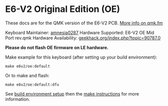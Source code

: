 # E6-V2 Original Edition (OE)

These docs are for the QMK version of the E6-V2 PCB. [More info on qmk.fm](http://qmk.fm/)

Keyboard Maintainer: [amnesia0287](https://github.com/amnesia0287)
Hardware Supported: E6-V2 OE Mid Port rev.qmk
Hardware Availability: [geekhack.org/index.php?topic=90787.0](https://geekhack.org/index.php?topic=90787.0)

**Please do not flash OE firmware on LE hardware.**

Make example for this keyboard (after setting up your build environment):

    make e6v2/oe:default

Or to make and flash:

    make e6v2/oe:default:dfu

See [build environment setup](https://docs.qmk.fm/build_environment_setup.html) then the [make instructions](https://docs.qmk.fm/make_instructions.html) for more information.
